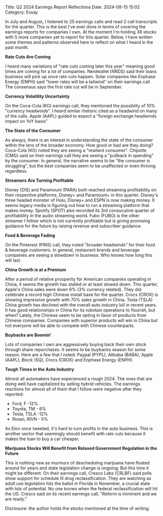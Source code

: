Title: Q2 2024 Earnings Report Reflections 
Date: 2024-08-15 15:02
Category: Essay

In July and August, I listened to 25 earnings calls and read 2 call transcripts for the quarter. 
This is the best I've ever done in terms of covering the earnings reports for companies I own. At the moment 
I'm holding 38 stocks with 5 more companies yet to report for this quarter. Below, I have written some themes and 
patterns observed here to reflect on what I heard in the past month.

**Rate Cuts Are Coming**

I heard many variations of "rate cuts coming later this year" meaning good times are coming for a lot of companies.
Nerdwallet (NRDS) said their loans business will pick up once rate cuts happen. Solar companies like 
Enphase Energy (ENPH) said "lower rates will be a tailwind" on their earnings call.
The consensus says the first rate cut will be in September.

**Currency Volatility Uncertainty**

On the Coca-Cola (KO) earnings call, they mentioned the possiblity of 10% "currency headwinds". I heard similar rhetoric cited as a headwind on many of the calls. Apple (AAPL) guided to expect a "foreign exchange headwinds impact on YoY basis"

**The State of the Consumer**

As always, there is an interest in understanding the state of the consumer within the lens of the broader economy. 
How good or bad are they doing? Coca-Cola (KO) noted they are seeing a "resilient consumer".
Chipotle (CMG) said on their earnings call they are seeing a "pullback in spending" by the consumer.
In general, the narrative seems to be "the consumer is struggling", but the best companies seem to be 
unaffected or even thriving regardless.

**Streamers Are Turning Profitable**

Disney (DIS) and Paramount (PARA) both reached streaming profitability on their respective platforms, 
Disney+ and Paramount+ in this quarter. Disney's three headed monster of Hulu, Disney+ and ESPN is now making money. 
It seems legacy media is figuring out how to run a streaming platform that makes money. Spotify (SPOT) also recorded 
its 3rd consucutive quarter of profitablility in the audio streaming world. Fubo (FUBO) is the other streamer 
I follow which is not currently profitable but is giving promising guidance for the future by raising revenue and subscriber guidance.

**Food & Beverage Fading**

On the Pinterest (PINS) call, they noted "broader headwinds" for their food & beverage customers. In general, restaurant brands and beverage companies are seeing a slowdown in business. Who knows how long this will last.

**China Growth is at a Premium**

After a period of relative prosperity for American companies operating in China, it seems the growth has stalled 
or at least slowed down. This quarter, Apple's China sales were down 6% (3% currency related). They did celebrate 
a record high Chinese install base for the quarter. Crocs (CROX) is showing impressive growth with 70% sales growth
in China. Tesla (TSLA) China growth has declined with the overall auto industry lull in recent years. It has good 
relationships in China for its robotaxi operations to flourish, but when? Lately, the Chinese seem to be opting in 
favor of products from Chinese companies. Companies with superior products will win in China but not everyone will 
be able to compete with Chinese counterparts.

**Buybacks are Boomin'**

Lots of companies I own are aggressively buying back their own stock through share repurchases. It seems to be buybacks season for some reason. Here are a few that I noted: Paypal (PYPL), Alibaba (BABA), Apple (AAPL), Block (SQ), Crocs (CROX) and Enphase Energy (ENPH).

**Tough Times in the Auto Industry**

Almost all automakers have experienced a rough 2024. The ones that are doing well have capitalized by selling hybrid vehicles.
The earnings reactions for almost all of them that I follow were negative after they reported:

- Ford,    F    -12%
- Toyota, TM    - 6%
- Tesla,  TSLA  -12%
- Rivian, RIVN  - 5%

As Elon once tweeted, it's hard to turn profits in the auto business. This is another sector that seemingly should benefit with rate cuts because it makes the loan to buy a car cheaper.

**Marijuana Stocks Will Benefit from Relaxed Government Regulation in the Future**

This is nothing new as murmurs of descheduling marijuana have floated around for years and state legislation change is ongoing. But this time it might be different. On their earnings call, Cresco Labs (CRLBF) said polls show support for schedule III drug reclassification. They are watching as adult use legislation hits the ballot in Florida in November, a crucial state with lots of potential. No one knows when the federal reclassification will hit the US. Cresco said on its recent earnings call, "Reform is imminent and we are ready." 

Disclosure: the author holds the stocks mentioned at the time of writing.